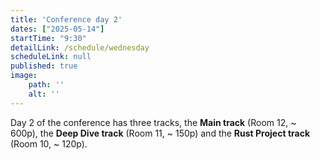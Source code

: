 ```yaml
---
title: 'Conference day 2'
dates: ["2025-05-14"]
startTime: "9:30"
detailLink: /schedule/wednesday
scheduleLink: null
published: true
image:
    path: ''
    alt: ''
---
```


Day 2 of the conference has three tracks, the **Main track** (Room 12, ~ 600p), the **Deep Dive track** (Room 11, ~ 150p) and the **Rust Project track** (Room 10, ~ 120p).
